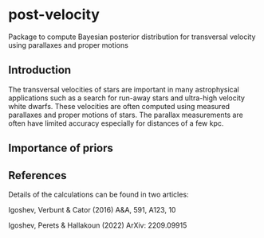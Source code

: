 # post-velocity
Package to compute Bayesian posterior distribution for transversal velocity using parallaxes and proper motions

## Introduction

The transversal velocities of stars are important in many astrophysical applications such as a search for run-away stars and ultra-high velocity white dwarfs.
These velocities are often computed using measured parallaxes and proper motions of stars.
The parallax measurements are often have limited accuracy especially for distances of a few kpc.


## Importance of priors


## References

Details of the calculations can be found in two articles:

Igoshev, Verbunt & Cator (2016) A&A, 591, A123, 10

Igoshev, Perets & Hallakoun (2022) ArXiv: 2209.09915
